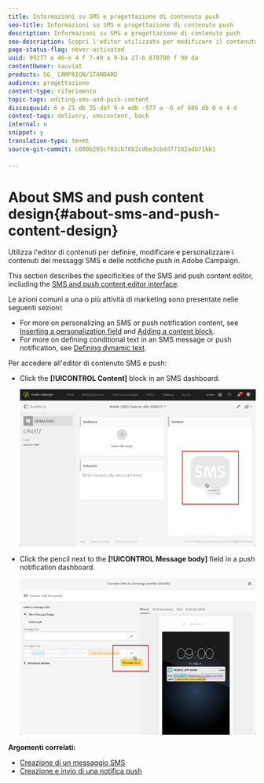 ```yaml
---
title: Informazioni su SMS e progettazione di contenuto push
seo-title: Informazioni su SMS e progettazione di contenuto push
description: Informazioni su SMS e progettazione di contenuto push
seo-description: Scopri l'editor utilizzato per modificare il contenuto dei messaggi SMS e delle notifiche push in Adobe Campaign.
page-status-flag: never-activated
uuid: 99277 e 46-e 4 f 7-49 a 9-ba 27-b 878780 f 90 da
contentOwner: sauviat
products: SG_ CAMPAIGN/STANDARD
audience: progettazione
content-type: riferimento
topic-tags: editing-sms-and-push-content
discoiquuid: 6 e 21 db 35-daf 9-4 edb -977 a -6 ef 606 db 0 e 4 d
context-tags: delivery, smscontent, back
internal: n
snippet: y
translation-type: tm+mt
source-git-commit: c880b265cf83cb76b2cdbe3cbdd77182adb71bb1

---
```



# About SMS and push content design{#about-sms-and-push-content-design}

Utilizza l'editor di contenuti per definire, modificare e personalizzare i contenuti dei messaggi SMS e delle notifiche push in Adobe Campaign.

This section describes the specificities of the SMS and push content editor, including the [SMS and push content editor interface](../../designing/using/sms-and-push-content-editor-interface.md).

Le azioni comuni a una o più attività di marketing sono presentate nelle seguenti sezioni:

* For more on personalizing an SMS or push notification content, see [Inserting a personalization field](../../designing/using/inserting-a-personalization-field.md) and [Adding a content block](../../designing/using/adding-a-content-block.md).
* For more on defining conditional text in an SMS message or push notification, see [Defining dynamic text](../../designing/using/defining-dynamic-text.md).

Per accedere all'editor di contenuto SMS e push:

* Click the **[!UICONTROL Content]** block in an SMS dashboard.

   ![](assets/des_sms_content.png)

* Click the pencil next to the **[!UICONTROL Message body]** field in a push notification dashboard.

   ![](assets/des_push_body.png)

**Argomenti correlati:**

* [Creazione di un messaggio SMS](../../channels/using/creating-an-sms-message.md)
* [Creazione e invio di una notifica push](../../channels/using/preparing-and-sending-a-push-notification.md)

